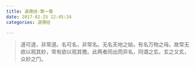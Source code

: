 ```yaml
---
title: 道德经-第一章
date: 2017-02-25 12:45:24
categories: 道德经

---
```


>道可道，非常道。名可名，非常名。无名天地之始，有名万物之母。故常无欲以观其妙，常有欲以观其徼。此两者同出而异名，同谓之玄。玄之又玄，众妙之门。

